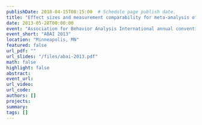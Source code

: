 ```yaml
---
publishDate: 2018-04-15T08:15:00  # Schedule page publish date.
title: "Effect sizes and measurement comparability for meta-analysis of single-case research"
date: 2013-05-28T00:00:00
event: "Association for Behavior Analysis International annual convention"
event_short: "ABAI 2013"
location: "Minneapolis, MN"
featured: false
url_pdf: ""
url_slides: "/files/abai-2013.pdf"
math: false
highlight: false
abstract: 
event_url: 
url_video: 
url_code: 
authors: []
projects: 
summary: 
tags: []
---
```

